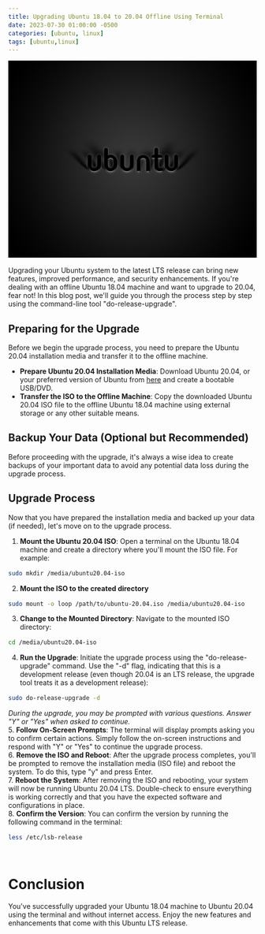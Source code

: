 ```yaml
---
title: Upgrading Ubuntu 18.04 to 20.04 Offline Using Terminal
date: 2023-07-30 01:00:00 -0500
categories: [ubuntu, linux]
tags: [ubuntu,linux]
---
```


<img src="/assets/img/posts/2023/ubuntu_offline_upgrade/ubuntu_offline_upgrade.jpg" alt="Upgrading Ubuntu 18.04 to 20.04 Offline Using Terminal" style="height:400px; width:600px;" />


Upgrading your Ubuntu system to the latest LTS release can bring new features, improved performance, and security enhancements. If you're dealing with an offline Ubuntu 18.04 machine and want to upgrade to 20.04, fear not! In this blog post, we'll guide you through the process step by step using the command-line tool "do-release-upgrade".

## Preparing for the Upgrade

Before we begin the upgrade process, you need to prepare the Ubuntu 20.04 installation media and transfer it to the offline machine.

- **Prepare Ubuntu 20.04 Installation Media**: Download Ubuntu 20.04, or your preferred version of Ubuntu from [here](https://releases.ubuntu.com/focal/) and create a bootable USB/DVD.<br>
- **Transfer the ISO to the Offline Machine**: Copy the downloaded Ubuntu 20.04 ISO file to the offline Ubuntu 18.04 machine using external storage or any other suitable means.<br>


## Backup Your Data (Optional but Recommended)

Before proceeding with the upgrade, it's always a wise idea to create backups of your important data to avoid any potential data loss during the upgrade process.

## Upgrade Process

Now that you have prepared the installation media and backed up your data (if needed), let's move on to the upgrade process.

1. **Mount the Ubuntu 20.04 ISO**: Open a terminal on the Ubuntu 18.04 machine and create a directory where you'll mount the ISO file. For example:<br>
```bash
sudo mkdir /media/ubuntu20.04-iso
```
2. **Mount the ISO to the created directory**<br>
```bash
sudo mount -o loop /path/to/ubuntu-20.04.iso /media/ubuntu20.04-iso
```
3. **Change to the Mounted Directory**: Navigate to the mounted ISO directory:<br>
```bash
cd /media/ubuntu20.04-iso
```
4. **Run the Upgrade**: Initiate the upgrade process using the "do-release-upgrade" command. Use the "-d" flag, indicating that this is a development release (even though 20.04 is an LTS release, the upgrade tool treats it as a development release):<br>
```bash
sudo do-release-upgrade -d
```
*During the upgrade, you may be prompted with various questions. Answer "Y" or "Yes" when asked to continue.*<br>
5. **Follow On-Screen Prompts**: The terminal will display prompts asking you to confirm certain actions. Simply follow the on-screen instructions and respond with "Y" or "Yes" to continue the upgrade process.<br>
6. **Remove the ISO and Reboot**: After the upgrade process completes, you'll be prompted to remove the installation media (ISO file) and reboot the system. To do this, type "y" and press Enter.<br>
7. **Reboot the System**: After removing the ISO and rebooting, your system will now be running Ubuntu 20.04 LTS. Double-check to ensure everything is working correctly and that you have the expected software and configurations in place.<br>
8. **Confirm the Version**: You can confirm the version by running the following command in the terminal:
```bash
less /etc/lsb-release
```
<br>

# Conclusion
You've successfully upgraded your Ubuntu 18.04 machine to Ubuntu 20.04 using the terminal and without internet access. Enjoy the new features and enhancements that come with this Ubuntu LTS release.



